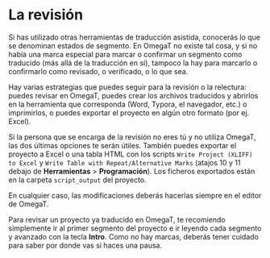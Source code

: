 # La revisión

Si has utilizado otras herramientas de traducción asistida, conocerás lo que se denominan estados de segmento. En OmegaT no existe tal cosa, y si no había una marca especial para marcar o confirmar un segmento como traducido (más allá de la traducción en sí), tampoco la hay para marcarlo o confirmarlo como revisado, o verificado, o lo que sea.

Hay varias estrategias que puedes seguir para la revisión o la relectura: puedes revisar en OmegaT, puedes crear los archivos traducidos y abrirlos en la herramienta que corresponda (Word, Typora, el navegador, etc.) o imprimirlos, o puedes exportar el proyecto en algún otro formato (por ej. Excel).

Si la persona que se encarga de la revisión no eres tú y no utiliza OmegaT, las dos últimas opciones te serán útiles. También puedes exportar el proyecto a Excel o una tabla HTML con los scripts `Write Project (XLIFF) to Excel` y `Write Table with Repeat/Alternative Marks` (atajos 10 y 11 debajo de **Herramientas** > **Programación**). Los ficheros exportados están en la carpeta `script_output` del proyecto.

En cualquier caso, las modificaciones deberás hacerlas siempre en el editor de OmegaT.

Para revisar un proyecto ya traducido en OmegaT, te recomiendo simplemente ir al primer segmento del proyecto e ir leyendo cada segmento y avanzado con la tecla **Intro**. Como no hay marcas, deberás tener cuidado para saber por donde vas si haces una pausa.

